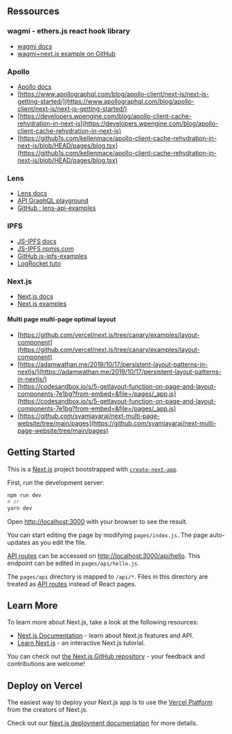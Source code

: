 ## Ressources

### wagmi - ethers.js react hook library

- [wagmi docs](https://wagmi.sh/)
- [wagmi+next.js example on GitHub](https://github.com/Seth-McKilla/nextjs-wagmi/tree/cc06073893175e70cc2c5013abff932551db4dc6)

### Apollo

- [Apollo docs](https://www.apollographql.com/docs/react/)
- [https://www.apollographql.com/blog/apollo-client/next-js/next-js-getting-started/](https://www.apollographql.com/blog/apollo-client/next-js/next-js-getting-started/)
- [https://developers.wpengine.com/blog/apollo-client-cache-rehydration-in-next-js](https://developers.wpengine.com/blog/apollo-client-cache-rehydration-in-next-js)
- [https://github1s.com/kellenmace/apollo-client-cache-rehydration-in-next-js/blob/HEAD/pages/blog.tsx](https://github1s.com/kellenmace/apollo-client-cache-rehydration-in-next-js/blob/HEAD/pages/blog.tsx)

### Lens

- [Lens docs](https://docs.lens.dev/docs/introduction)
- [API GraphQL playground](https://api-mumbai.lens.dev/playground)
- [GitHub : lens-api-examples](https://github.com/aave/lens-api-examples)

### IPFS

- [JS-IPFS docs](https://docs.ipfs.io/reference/js/api/)
- [JS-IPFS npmjs.com](https://www.npmjs.com/package/ipfs-http-client)
- [GitHub js-ipfs-examples](https://github.com/ipfs-examples/js-ipfs-examples)
- [LogRocket tuto](https://blog.logrocket.com/decentralized-data-storage-using-ipfs-and-react-a-tutorial-with-examples/)

### Next.js

- [Next.js docs](https://nextjs.org/docs)
- [Next.js examples](https://github.com/vercel/next.js/tree/canary/examples)

#### Multi page multi-page optimal layout

- [https://github.com/vercel/next.js/tree/canary/examples/layout-component](https://github.com/vercel/next.js/tree/canary/examples/layout-component)
- [https://adamwathan.me/2019/10/17/persistent-layout-patterns-in-nextjs/](https://adamwathan.me/2019/10/17/persistent-layout-patterns-in-nextjs/)
- [https://codesandbox.io/s/5-getlayout-function-on-page-and-layout-components-7e1bg?from-embed=&file=/pages/_app.js](https://codesandbox.io/s/5-getlayout-function-on-page-and-layout-components-7e1bg?from-embed=&file=/pages/_app.js)
- [https://github.com/syamjayaraj/next-multi-page-website/tree/main/pages](https://github.com/syamjayaraj/next-multi-page-website/tree/main/pages)

## Getting Started

This is a [Next.js](https://nextjs.org/) project bootstrapped with [`create-next-app`](https://github.com/vercel/next.js/tree/canary/packages/create-next-app).

First, run the development server:

```bash
npm run dev
# or
yarn dev
```

Open [http://localhost:3000](http://localhost:3000) with your browser to see the result.

You can start editing the page by modifying `pages/index.js`. The page auto-updates as you edit the file.

[API routes](https://nextjs.org/docs/api-routes/introduction) can be accessed on [http://localhost:3000/api/hello](http://localhost:3000/api/hello). This endpoint can be edited in `pages/api/hello.js`.

The `pages/api` directory is mapped to `/api/*`. Files in this directory are treated as [API routes](https://nextjs.org/docs/api-routes/introduction) instead of React pages.

## Learn More

To learn more about Next.js, take a look at the following resources:

- [Next.js Documentation](https://nextjs.org/docs) - learn about Next.js features and API.
- [Learn Next.js](https://nextjs.org/learn) - an interactive Next.js tutorial.

You can check out [the Next.js GitHub repository](https://github.com/vercel/next.js/) - your feedback and contributions are welcome!

## Deploy on Vercel

The easiest way to deploy your Next.js app is to use the [Vercel Platform](https://vercel.com/new?utm_medium=default-template&filter=next.js&utm_source=create-next-app&utm_campaign=create-next-app-readme) from the creators of Next.js.

Check out our [Next.js deployment documentation](https://nextjs.org/docs/deployment) for more details.
